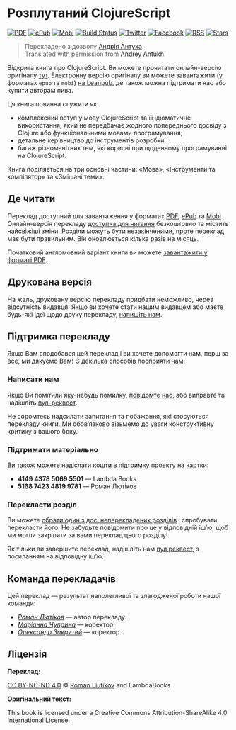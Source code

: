 # Розплутаний ClojureScript

[![PDF][pdf-image]][pdf-url]
[![ePub][epub-image]][epub-url]
[![Mobi][mobi-image]][mobi-url]
[![Build Status][travis-image]][travis-url]
[![Twitter][twitter-image]][twitter-url]
[![Facebook][facebook-image]][facebook-url]
[![RSS][rss-image]][rss-url]
[![Stars][github-image]][github-url]

> Перекладенo з дoзвoлу [Андрія Антуха](https://twitter.com/niwinz).  
> Translated with permission from [Andrey Antukh](https://twitter.com/niwinz).

Відкрита книга про ClojureScript. Ви можете прочитати онлайн-версію оригіналу [тут](http://funcool.github.io/clojurescript-unraveled/). Електронну версію оригіналу ви можете завантажити (у форматах `epub` та `mobi`) [на Leanpub](http://leanpub.com/clojurescript-unraveled), де також можна підтримати нас або купити авторам пива.

Ця книга повинна служити як:

- комплексний вступ у мову ClojureScript та її ідіоматичне використання, який не передбачає жодного попереднього досвіду з Clojure або функціональними мовами програмування;
- детальне керівництво до інструментів розробки;
- багаж різноманітних тем, які корисні при щоденному програмуванні на ClojureScript.

Книга поділяється на три основні частини: «Мова», «Інструменти та компілятор» та «Змішані теми».

## Де читати

Переклад доступний для завантаження у форматах [PDF][pdf-url], [ePub][epub-url] та [Mobi][mobi-url]. Онлайн-версія перекладу [доступна для читання][site-url] безкоштовно та містить найсвіжіші зміни. Розділи можуть бути незакінченими, проте переклад має бути правильним. Він оновлюється кілька разів на місяць.

Початковий англомовний варіант книги ви можете [завантажити у форматі PDF](https://leanpub.com/clojurescript-unraveled).

## Друкована версія

На жаль, друковану версію перекладу придбати неможливо, через відсутність видавця. Якщо ви хочете стати нашим видавцем або маєте будь-які ідеї щодо друку перекладу, [напишіть нам](mailto:lambdabooks+email@denysdovhan.com).

## Підтримка перекладу

Якщо Вам сподобався цей переклад і ви хочете допомогти нам, перш за все, ми дякуємо Вам! Є декілька способів посприяти нам:

### Написати нам

Якщо Ви помітили яку-небудь помилку, [повідомте нас](https://github.com/LambdaBooks/clojurescript-unraveled/issues), або виправте та надішліть [пул–реквест](https://github.com/LambdaBooks/clojurescript-unraveled/compare).

Не соромтесь надсилати запитання та побажання, які стосуються перекладу книги. Ми обов’язково візьмемо до уваги конструктивну критику з вашого боку.

### Підтримати матеріально

Ви також можете надіслати кошти в підтримку проекту на картки:

* **4149 4378 5069 5501** — Lambda Books
* **5168 7423 4819 9781** — Роман Лютіков

### Перекласти розділ

Ви можете [обрати один з досі неперекладених розділів](https://git.io/vDX2E) і спробувати перекласти його. Не забудьте повідомити про це у відповідній іш’ю, щоб ми могли закріпити за вами переклад цього розділу!

Як тільки ви завершите переклад, надішліть нам [пул реквест](https://github.com/LambdaBooks/clojurescript-unraveled/compare), з посиланням на відповідну іш’ю.

## Команда перекладачів

Цей переклад — результат наполегливої та злагодженої роботи нашої команди:

* [_Роман Лютіков_](https://twitter.com/roman01la) — автор перекладу.
* [_Маріанна Чуприна_](https://twitter.com/marianna_ch_a) — коректор.
* [_Олександр Закритий_](https://twitter.com/nevusnews) — коректор.

## Ліцензія

**Переклад:**

[CC BY-NC-ND 4.0][cc-by-nc-nd-4.0] © [Roman Liutikov](https://romanliutikov.com) and LambdaBooks

**Оригінальний текст:**

This book is licensed under a Creative Commons Attribution-ShareAlike 4.0 International License.

<!-- Download links -->

[site-url]: http://lambdabooks.github.io/clojurescript-unraveled

[pdf-url]: https://www.gitbook.com/download/pdf/book/LambdaBooks/clojurescript-unraveled
[pdf-image]: https://img.shields.io/badge/get-PDF-EB4E33.svg?style=flat-square

[epub-url]: https://www.gitbook.com/download/epub/book/LambdaBooks/clojurescript-unraveled
[epub-image]: https://img.shields.io/badge/get-ePub-85B916.svg?style=flat-square

[mobi-url]: https://www.gitbook.com/download/mobi/book/LambdaBooks/clojurescript-unraveled
[mobi-image]: https://img.shields.io/badge/get-Mobi-E8A138.svg?style=flat-square

<!-- References -->

[cc-by-nc-nd-4.0]: https://creativecommons.org/licenses/by-nc-nd/4.0/

[travis-url]: https://travis-ci.org/LambdaBooks/clojurescript-unraveled
[travis-image]: https://img.shields.io/travis/LambdaBooks/clojurescript-unraveled.svg?style=flat-square

[twitter-url]: https://twitter.com/LambdaBooks
[twitter-image]: https://img.shields.io/badge/twitter-%40LambdaBooks-00ACEE.svg?style=flat-square

[rss-url]: http://clojurescript-unraveled.lambdabooks.github.io/rss.xml
[rss-image]: https://img.shields.io/badge/rss-subscribe-F4B83F.svg?style=flat-square

[github-url]: https://github.com/LambdaBooks/clojurescript-unraveled
[github-image]: https://img.shields.io/github/stars/LambdaBooks/clojurescript-unraveled.svg?style=social&label=Star

[facebook-url]: https://facebook.com/lambdabooks
[facebook-image]: https://img.shields.io/badge/facebook-%40LambdaBooks-4267b2.svg?style=flat-square
